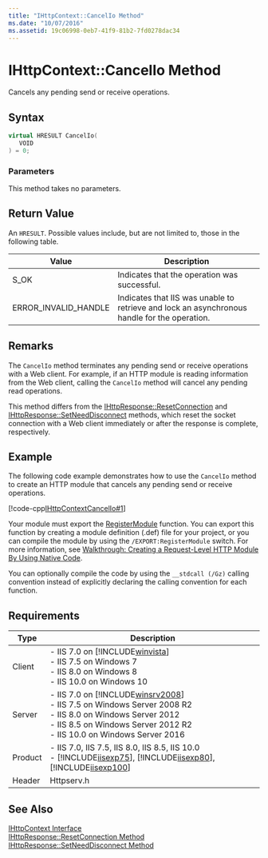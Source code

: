 ```yaml
---
title: "IHttpContext::CancelIo Method"
ms.date: "10/07/2016"
ms.assetid: 19c06998-0eb7-41f9-81b2-7fd0278dac34
---
```

# IHttpContext::CancelIo Method

Cancels any pending send or receive operations.  
  
## Syntax  
  
```cpp  
virtual HRESULT CancelIo(  
   VOID  
) = 0;  
```  
  
### Parameters  

 This method takes no parameters.  
  
## Return Value  

 An `HRESULT`. Possible values include, but are not limited to, those in the following table.  
  
|Value|Description|  
|-----------|-----------------|  
|S_OK|Indicates that the operation was successful.|  
|ERROR_INVALID_HANDLE|Indicates that IIS was unable to retrieve and lock an asynchronous handle for the operation.|  
  
## Remarks  

 The `CancelIo` method terminates any pending send or receive operations with a Web client. For example, if an HTTP module is reading information from the Web client, calling the `CancelIo` method will cancel any pending read operations.  
  
 This method differs from the [IHttpResponse::ResetConnection](../../web-development-reference/native-code-api-reference/ihttpresponse-resetconnection-method.md) and [IHttpResponse::SetNeedDisconnect](../../web-development-reference/native-code-api-reference/ihttpresponse-setneeddisconnect-method.md) methods, which reset the socket connection with a Web client immediately or after the response is complete, respectively.  
  
## Example  

 The following code example demonstrates how to use the `CancelIo` method to create an HTTP module that cancels any pending send or receive operations.  
  
 [!code-cpp[IHttpContextCancelIo#1](../../../samples/snippets/cpp/VS_Snippets_IIS/IIS7/IHttpContextCancelIo/cpp/IHttpContextCancelIo.cpp#1)]  
  
 Your module must export the [RegisterModule](../../web-development-reference/native-code-api-reference/pfn-registermodule-function.md) function. You can export this function by creating a module definition (.def) file for your project, or you can compile the module by using the `/EXPORT:RegisterModule` switch. For more information, see [Walkthrough: Creating a Request-Level HTTP Module By Using Native Code](../../web-development-reference/native-code-development-overview/walkthrough-creating-a-request-level-http-module-by-using-native-code.md).  
  
 You can optionally compile the code by using the `__stdcall (/Gz)` calling convention instead of explicitly declaring the calling convention for each function.  
  
## Requirements  
  
|Type|Description|  
|----------|-----------------|  
|Client|-   IIS 7.0 on [!INCLUDE[winvista](../../wmi-provider/includes/winvista-md.md)]<br />-   IIS 7.5 on Windows 7<br />-   IIS 8.0 on Windows 8<br />-   IIS 10.0 on Windows 10|  
|Server|-   IIS 7.0 on [!INCLUDE[winsrv2008](../../wmi-provider/includes/winsrv2008-md.md)]<br />-   IIS 7.5 on Windows Server 2008 R2<br />-   IIS 8.0 on Windows Server 2012<br />-   IIS 8.5 on Windows Server 2012 R2<br />-   IIS 10.0 on Windows Server 2016|  
|Product|-   IIS 7.0, IIS 7.5, IIS 8.0, IIS 8.5, IIS 10.0<br />-   [!INCLUDE[iisexp75](../../web-development-reference/native-code-api-reference/includes/iisexp75-md.md)], [!INCLUDE[iisexp80](../../web-development-reference/native-code-api-reference/includes/iisexp80-md.md)], [!INCLUDE[iisexp100](../../web-development-reference/native-code-api-reference/includes/iisexp100-md.md)]|  
|Header|Httpserv.h|  
  
## See Also  

 [IHttpContext Interface](../../web-development-reference/native-code-api-reference/ihttpcontext-interface.md)   
 [IHttpResponse::ResetConnection Method](../../web-development-reference/native-code-api-reference/ihttpresponse-resetconnection-method.md)   
 [IHttpResponse::SetNeedDisconnect Method](../../web-development-reference/native-code-api-reference/ihttpresponse-setneeddisconnect-method.md)

